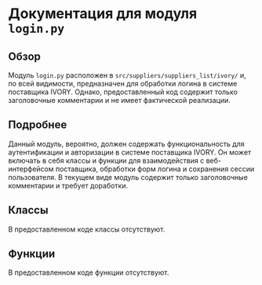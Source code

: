 # Документация для модуля `login.py`

## Обзор

Модуль `login.py` расположен в `src/suppliers/suppliers_list/ivory/` и, по всей видимости, предназначен для обработки логина в системе поставщика IVORY. Однако, предоставленный код содержит только заголовочные комментарии и не имеет фактической реализации.

## Подробнее

Данный модуль, вероятно, должен содержать функциональность для аутентификации и авторизации в системе поставщика IVORY. Он может включать в себя классы и функции для взаимодействия с веб-интерфейсом поставщика, обработки форм логина и сохранения сессии пользователя. В текущем виде модуль содержит только заголовочные комментарии и требует доработки.

## Классы

В предоставленном коде классы отсутствуют.

## Функции

В предоставленном коде функции отсутствуют.